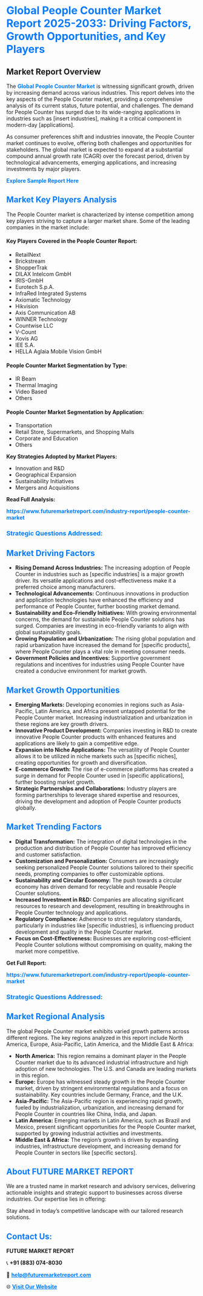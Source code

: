 <h1 style="color: #007BFF;">Global People Counter Market Report 2025-2033: Driving Factors, Growth Opportunities, and Key Players</h1>

<section id="overview">
<h2>Market Report Overview</h2>
<p>The <a href="https://www.futuremarketreport.com/industry-report/people-counter-market" style="color: #007BFF; text-decoration: none;"><strong>Global People Counter Market</strong></a> is witnessing significant growth, driven by increasing demand across various industries. This report delves into the key aspects of the People Counter market, providing a comprehensive analysis of its current status, future potential, and challenges. The demand for People Counter has surged due to its wide-ranging applications in industries such as [insert industries], making it a critical component in modern-day [applications].</p>
<p>As consumer preferences shift and industries innovate, the People Counter market continues to evolve, offering both challenges and opportunities for stakeholders. The global market is expected to expand at a substantial compound annual growth rate (CAGR) over the forecast period, driven by technological advancements, emerging applications, and increasing investments by major players.</p>
</section>

<section id="overview">
<p><a href="https://www.futuremarketreport.com/request-sample/reportId=104760" style="color: #007BFF; text-decoration: none;"><strong>Explore Sample Report Here</strong></a></p>
</section>

<section id="key-players">
<h2 style="color: #007BFF;">Market Key Players Analysis</h2>
<p>The People Counter market is characterized by intense competition among key players striving to capture a larger market share. Some of the leading companies in the market include:</p>
<h4>Key Players Covered in the People Counter Report:</h4>
<ul><li>RetailNext</li><li>Brickstream</li><li>ShopperTrak</li><li>DILAX Intelcom GmbH</li><li>IRIS-GmbH</li><li>Eurotech S.p.A.</li><li>InfraRed Integrated Systems</li><li>Axiomatic Technology</li><li>Hikvision</li><li>Axis Communication AB</li><li>WINNER Technology</li><li>Countwise LLC</li><li>V-Count</li><li>Xovis AG</li><li>IEE S.A.</li><li>HELLA Aglaia Mobile Vision GmbH</li></ul>
<h4>People Counter Market Segmentation by Type:</h4>
<ul><li>IR Beam</li><li>Thermal Imaging</li><li>Video Based</li><li>Others</li></ul>

<h4>People Counter Market Segmentation by Application:</h4>
<ul><li>Transportation</li><li>Retail Store, Supermarkets, and Shopping Malls</li><li>Corporate and Education</li><li>Others</li></ul>
<p><strong>Key Strategies Adopted by Market Players:</strong></p>
<ul>
<li>Innovation and R&D</li>
<li>Geographical Expansion</li>
<li>Sustainability Initiatives</li>
<li>Mergers and Acquisitions</li>
</ul>
</section>

<section>
<p><strong>Read Full Analysis: </strong></p><a href="https://www.futuremarketreport.com/industry-report/people-counter-market" style="color: #007BFF; text-decoration: none;"><strong>https://www.futuremarketreport.com/industry-report/people-counter-market</strong></a>
<h3 style="color: #007BFF;">Strategic Questions Addressed:</h3>
</section>

<section id="driving-factors">
<h2 style="color: #007BFF;">Market Driving Factors</h2>
<ul>
<li><strong>Rising Demand Across Industries:</strong> The increasing adoption of People Counter in industries such as [specific industries] is a major growth driver. Its versatile applications and cost-effectiveness make it a preferred choice among manufacturers.</li>
<li><strong>Technological Advancements:</strong> Continuous innovations in production and application technologies have enhanced the efficiency and performance of People Counter, further boosting market demand.</li>
<li><strong>Sustainability and Eco-Friendly Initiatives:</strong> With growing environmental concerns, the demand for sustainable People Counter solutions has surged. Companies are investing in eco-friendly variants to align with global sustainability goals.</li>
<li><strong>Growing Population and Urbanization:</strong> The rising global population and rapid urbanization have increased the demand for [specific products], where People Counter plays a vital role in meeting consumer needs.</li>
<li><strong>Government Policies and Incentives:</strong> Supportive government regulations and incentives for industries using People Counter have created a conducive environment for market growth.</li>
</ul>
</section>

<section id="growth-opportunities">
<h2 style="color: #007BFF;">Market Growth Opportunities</h2>
<ul>
<li><strong>Emerging Markets:</strong> Developing economies in regions such as Asia-Pacific, Latin America, and Africa present untapped potential for the People Counter market. Increasing industrialization and urbanization in these regions are key growth drivers.</li>
<li><strong>Innovative Product Development:</strong> Companies investing in R&D to create innovative People Counter products with enhanced features and applications are likely to gain a competitive edge.</li>
<li><strong>Expansion into Niche Applications:</strong> The versatility of People Counter allows it to be utilized in niche markets such as [specific niches], creating opportunities for growth and diversification.</li>
<li><strong>E-commerce Growth:</strong> The rise of e-commerce platforms has created a surge in demand for People Counter used in [specific applications], further boosting market growth.</li>
<li><strong>Strategic Partnerships and Collaborations:</strong> Industry players are forming partnerships to leverage shared expertise and resources, driving the development and adoption of People Counter products globally.</li>
</ul>
</section>

<section id="trending-factors">
<h2 style="color: #007BFF;">Market Trending Factors</h2>
<ul>
<li><strong>Digital Transformation:</strong> The integration of digital technologies in the production and distribution of People Counter has improved efficiency and customer satisfaction.</li>
<li><strong>Customization and Personalization:</strong> Consumers are increasingly seeking personalized People Counter solutions tailored to their specific needs, prompting companies to offer customizable options.</li>
<li><strong>Sustainability and Circular Economy:</strong> The push towards a circular economy has driven demand for recyclable and reusable People Counter solutions.</li>
<li><strong>Increased Investment in R&D:</strong> Companies are allocating significant resources to research and development, resulting in breakthroughs in People Counter technology and applications.</li>
<li><strong>Regulatory Compliance:</strong> Adherence to strict regulatory standards, particularly in industries like [specific industries], is influencing product development and quality in the People Counter market.</li>
<li><strong>Focus on Cost-Effectiveness:</strong> Businesses are exploring cost-efficient People Counter solutions without compromising on quality, making the market more competitive.</li>
</ul>
</section>

<section>
<p><strong>Get Full Report: </strong></p><a href="https://www.futuremarketreport.com/industry-report/people-counter-market" style="color: #007BFF; text-decoration: none;"><strong>https://www.futuremarketreport.com/industry-report/people-counter-market</strong></a>
<h3 style="color: #007BFF;">Strategic Questions Addressed:</h3>
</section>


<section id="regional-analysis">
<h2 style="color: #007BFF;">Market Regional Analysis</h2>
<p>The global People Counter market exhibits varied growth patterns across different regions. The key regions analyzed in this report include North America, Europe, Asia-Pacific, Latin America, and the Middle East & Africa:</p>
<ul>
<li><strong>North America:</strong> This region remains a dominant player in the People Counter market due to its advanced industrial infrastructure and high adoption of new technologies. The U.S. and Canada are leading markets in this region.</li>
<li><strong>Europe:</strong> Europe has witnessed steady growth in the People Counter market, driven by stringent environmental regulations and a focus on sustainability. Key countries include Germany, France, and the U.K.</li>
<li><strong>Asia-Pacific:</strong> The Asia-Pacific region is experiencing rapid growth, fueled by industrialization, urbanization, and increasing demand for People Counter in countries like China, India, and Japan.</li>
<li><strong>Latin America:</strong> Emerging markets in Latin America, such as Brazil and Mexico, present significant opportunities for the People Counter market, supported by growing industrial activities and investments.</li>
<li><strong>Middle East & Africa:</strong> The region’s growth is driven by expanding industries, infrastructure development, and increasing demand for People Counter in sectors like [specific sectors].</li>
</ul>
</section>

<footer>
<h2 style="color: #007BFF;">About FUTURE MARKET REPORT</h2>
<p>We are a trusted name in market research and advisory services, delivering actionable insights and strategic support to businesses across diverse industries. Our expertise lies in offering:</p>

<p>Stay ahead in today’s competitive landscape with our tailored research solutions.</p>

<h2 style="color: #007BFF;">Contact Us:</h2>
<p><strong>FUTURE MARKET REPORT</strong></p>
<p>📞 <strong>+91 (883) 074-8030</strong></p>
<p>📧 <strong><a href="mailto:help@futuremarketreport.com" style="color: #007BFF;">help@futuremarketreport.com</a></strong></p>
<p>🌐 <strong><a href="https://www.futuremarketreport.com/" style="color: #007BFF;">Visit Our Website</a></strong></p>
</footer>